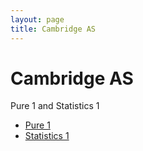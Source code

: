 ```yaml
---
layout: page
title: Cambridge AS
---
```


# Cambridge AS

Pure 1 and Statistics 1

- [Pure 1](/as/pure1/)
- [Statistics 1](/as/stats1/)
